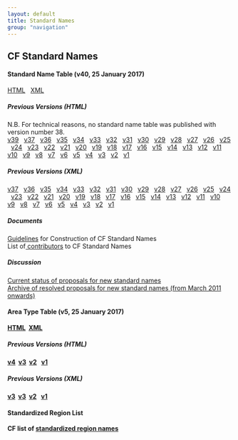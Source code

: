 ```yaml
---
layout: default
title: Standard Names
group: "navigation"
---
```


<h2><b>CF Standard Names</b></h2>
<p>
<h4><b>Standard Name Table (v40, 25 January 2017)</b></h4>
  <a href="Data/cf-standard-names/40/build/cf-standard-name-table.html">HTML</a> &nbsp;
  <a href="Data/cf-standard-names/40/src/cf-standard-name-table.xml">XML</a> &nbsp;

  <h5><b>Previous Versions (HTML)</b></h5>
    N.B. For technical reasons, no standard name table was published with version number 38.<br>
    <a href="Data/cf-standard-names/39/build/cf-standard-name-table.html">v39</a> &nbsp;
    <a href="Data/cf-standard-names/37/build/cf-standard-name-table.html">v37</a> &nbsp;
    <a href="Data/cf-standard-names/36/build/cf-standard-name-table.html">v36</a> &nbsp;
    <a href="Data/cf-standard-names/35/build/cf-standard-name-table.html">v35</a> &nbsp;
    <a href="Data/cf-standard-names/34/build/cf-standard-name-table.html">v34</a> &nbsp;
    <a href="Data/cf-standard-names/33/build/cf-standard-name-table.html">v33</a> &nbsp;
    <a href="Data/cf-standard-names/32/build/cf-standard-name-table.html">v32</a> &nbsp;
    <a href="Data/cf-standard-names/31/build/cf-standard-name-table.html">v31</a> &nbsp;
    <a href="Data/cf-standard-names/30/build/cf-standard-name-table.html">v30</a> &nbsp;
    <a href="Data/cf-standard-names/29/build/cf-standard-name-table.html">v29</a> &nbsp;
    <a href="Data/cf-standard-names/28/build/cf-standard-name-table.html">v28</a> &nbsp;
    <a href="Data/cf-standard-names/27/build/cf-standard-name-table.html">v27</a> &nbsp;
    <a href="Data/cf-standard-names/26/build/cf-standard-name-table.html">v26</a> &nbsp;
    <a href="Data/cf-standard-names/25/build/cf-standard-name-table.html">v25</a> &nbsp;
    <a href="Data/cf-standard-names/24/build/cf-standard-name-table.html">v24</a> &nbsp;
    <a href="Data/cf-standard-names/23/build/cf-standard-name-table.html">v23</a> &nbsp;
    <a href="Data/cf-standard-names/22/build/cf-standard-name-table.html">v22</a> &nbsp;
    <a href="Data/cf-standard-names/21/build/cf-standard-name-table.html">v21</a> &nbsp;
    <a href="Data/cf-standard-names/20/build/cf-standard-name-table.html">v20</a> &nbsp;
    <a href="Data/cf-standard-names/19/build/cf-standard-name-table.html">v19</a> &nbsp;
    <a href="Data/cf-standard-names/18/build/cf-standard-name-table.html">v18</a> &nbsp;
    <a href="Data/cf-standard-names/17/build/cf-standard-name-table.html">v17</a> &nbsp;
    <a href="Data/cf-standard-names/16/build/cf-standard-name-table.html">v16</a> &nbsp;
    <a href="Data/cf-standard-names/15/build/cf-standard-name-table.html">v15</a> &nbsp;
    <a href="Data/cf-standard-names/14/build/cf-standard-name-table.html">v14</a> &nbsp;
    <a href="Data/cf-standard-names/13/build/cf-standard-name-table.html">v13</a> &nbsp;
    <a href="Data/cf-standard-names/12/build/cf-standard-name-table.html">v12</a> &nbsp;
    <a href="Data/cf-standard-names/11/build/cf-standard-name-table.html">v11</a> &nbsp;
    <a href="Data/cf-standard-names/10/build/cf-standard-name-table.html">v10</a> &nbsp;
    <a href="Data/cf-standard-names/9/build/cf-standard-name-table.html">v9</a> &nbsp;
    <a href="Data/cf-standard-names/8/build/cf-standard-name-table.html">v8</a> &nbsp;
    <a href="Data/cf-standard-names/7/build/cf-standard-name-table.html">v7</a> &nbsp;
    <a href="Data/cf-standard-names/6/build/cf-standard-name-table.html">v6</a> &nbsp;
    <a href="Data/cf-standard-names/5/build/cf-standard-name-table.html">v5</a> &nbsp;
    <a href="Data/cf-standard-names/4/build/cf-standard-name-table.html">v4</a> &nbsp;
    <a href="Data/cf-standard-names/3/build/cf-standard-name-table.html">v3</a> &nbsp;
    <a href="Data/cf-standard-names/2/build/cf-standard-name-table.html">v2</a> &nbsp;
    <a href="Data/cf-standard-names/1/build/cf-standard-name-table.html">v1</a> &nbsp;

  <h5><b>Previous Versions (XML)</b></h5>
    <a href="Data/cf-standard-names/37/src/cf-standard-name-table.xml">v37</a> &nbsp;
    <a href="Data/cf-standard-names/36/src/cf-standard-name-table.xml">v36</a> &nbsp;
    <a href="Data/cf-standard-names/35/src/cf-standard-name-table.xml">v35</a> &nbsp;
    <a href="Data/cf-standard-names/34/src/cf-standard-name-table.xml">v34</a> &nbsp;
    <a href="Data/cf-standard-names/33/src/cf-standard-name-table.xml">v33</a> &nbsp;
    <a href="Data/cf-standard-names/32/src/cf-standard-name-table.xml">v32</a> &nbsp;
    <a href="Data/cf-standard-names/31/src/cf-standard-name-table.xml">v31</a> &nbsp;
    <a href="Data/cf-standard-names/30/src/cf-standard-name-table.xml">v30</a> &nbsp;
    <a href="Data/cf-standard-names/29/src/cf-standard-name-table.xml">v29</a> &nbsp;
    <a href="Data/cf-standard-names/28/src/cf-standard-name-table.xml">v28</a>  &nbsp;
    <a href="Data/cf-standard-names/27/src/cf-standard-name-table.xml">v27</a>  &nbsp;
    <a href="Data/cf-standard-names/26/src/cf-standard-name-table.xml">v26</a>  &nbsp;
    <a href="Data/cf-standard-names/25/src/cf-standard-name-table.xml">v25</a>  &nbsp;
    <a href="Data/cf-standard-names/24/src/cf-standard-name-table.xml">v24</a> &nbsp;
    <a href="Data/cf-standard-names/23/src/cf-standard-name-table.xml">v23</a> &nbsp;
    <a href="Data/cf-standard-names/22/src/cf-standard-name-table.xml">v22</a> &nbsp;
    <a href="Data/cf-standard-names/21/src/cf-standard-name-table.xml">v21</a> &nbsp;
    <a href="Data/cf-standard-names/20/src/cf-standard-name-table.xml">v20</a> &nbsp;
    <a href="Data/cf-standard-names/19/src/cf-standard-name-table.xml">v19</a> &nbsp;
    <a href="Data/cf-standard-names/18/src/cf-standard-name-table.xml">v18</a> &nbsp;
    <a href="Data/cf-standard-names/17/src/cf-standard-name-table.xml">v17</a> &nbsp;
    <a href="Data/cf-standard-names/16/src/cf-standard-name-table.xml">v16</a> &nbsp;
    <a href="Data/cf-standard-names/15/src/cf-standard-name-table.xml">v15</a> &nbsp;
    <a href="Data/cf-standard-names/14/src/cf-standard-name-table.xml">v14</a> &nbsp;
    <a href="Data/cf-standard-names/13/src/cf-standard-name-table.xml">v13</a> &nbsp;
    <a href="Data/cf-standard-names/12/src/cf-standard-name-table.xml">v12</a> &nbsp;
    <a href="Data/cf-standard-names/11/src/cf-standard-name-table.xml">v11</a> &nbsp;
    <a href="Data/cf-standard-names/10/src/cf-standard-name-table.xml">v10</a> &nbsp;
    <a href="Data/cf-standard-names/9/src/cf-standard-name-table.xml">v9</a>  &nbsp;
    <a href="Data/cf-standard-names/8/src/cf-standard-name-table.xml">v8</a>  &nbsp;
    <a href="Data/cf-standard-names/7/src/cf-standard-name-table.xml">v7</a>  &nbsp;
    <a href="Data/cf-standard-names/6/src/cf-standard-name-table.xml">v6</a>  &nbsp;
    <a href="Data/cf-standard-names/5/src/cf-standard-name-table.xml">v5</a>  &nbsp;
    <a href="Data/cf-standard-names/4/src/cf-standard-name-table.xml">v4</a>  &nbsp;
    <a href="Data/cf-standard-names/3/src/cf-standard-name-table.xml">v3</a>  &nbsp;
    <a href="Data/cf-standard-names/2/src/cf-standard-name-table.xml">v2</a>  &nbsp;
    <a href="Data/cf-standard-names/1/src/cf-standard-name-table.xml">v1</a> &nbsp;


  <h5><b>Documents</b></h5>
    <a href="Data/cf-standard-names/docs/guidelines.html">Guidelines</a> for Construction of CF Standard Names<br>
    List of<a href="Data/cf-standard-names/docs/standard-name-contributors.html"> contributors</a> to CF Standard Names

  <h5><b>Discussion</b></h5>

  <a href="http://cfeditor.ceda.ac.uk/proposals/1?status=active&namefilter=&proposerfilter=&descfilter=&filter+and+display=filter)">Current status of proposals for new standard names</a> <br>
  <a href="http://cfeditor.ceda.ac.uk/proposals/1?status=inactive&namefilter=&proposerfilter=&descfilter=&filter+and+display=filter)">Archive of resolved proposals for new standard names (from March 2011 onwards)</a> <br>

<h4><b>Area Type Table (v5, 25 January 2017)<b></h4>
  <a href="Data/area-type-table/5/build/area-type-table.html">HTML</a>&nbsp;
  <a href="Data/area-type-table/5/src/area-type-table.xml">XML</a>&nbsp;

  <h5>Previous Versions (HTML)</h5>
    <a href="Data/area-type-table/3/build/area-type-table.html">v4</a>&nbsp;
    <a href="Data/area-type-table/3/build/area-type-table.html">v3</a>&nbsp;
    <a href="Data/area-type-table/2/build/area-type-table.html">v2</a> &nbsp;
    <a href="Data/area-type-table/1/build/area-type-table.html">v1</a> &nbsp;

  <h5>Previous Versions (XML)</h5>
    <a href="Data/area-type-table/3/src/area-type-table.xml">v3</a>&nbsp;
    <a href="Data/area-type-table/3/src/area-type-table.xml">v3</a>&nbsp;
    <a href="Data/area-type-table/2/src/area-type-table.xml">v2</a> &nbsp;
    <a href="Data/area-type-table/1/src/area-type-table.xml">v1</a> &nbsp;

<h4><b>Standardized Region List</b></h4>
  CF list of <a href="Data/cf-standard-names/docs/standardized-region-names.html">standardized region names</a> &nbsp;

</p>  

